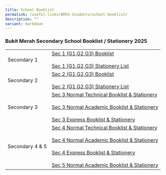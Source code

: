 ```yaml
---
title: School Booklist
permalink: /useful-links/BMSS-Students/school-booklist/
description: ""
variant: markdown
---
```

### Bukit Merah Secondary School Booklist / Stationery 2025

|  |  |
|---|---|
| Secondary 1 |[Sec 1 (G1,G2,G3) Booklist](/files/Secondary_1_G1_2_3.pdf)<br><br>[Sec 1 (G1,G2,G3) Stationery List](/files/Secondary_1_G1_2_3_Stationery.pdf)|
| Secondary 2 |[Sec 2 (G1,G2,G3) Booklist](/files/Secondary_2_G1_2_3.pdf)<br><br>[Sec 2 (G1,G2,G3) Stationery List](/files/Secondary_2_G1_2_3_Stationery.pdf)|
| Secondary 3 | [Sec 3 Normal Technical Booklist &amp; Stationery](/files/Sec_3_NT_Booklist___Stationery.pdf)<br><br>[Sec 3 Normal Academic Booklist &amp; Stationery](/files/Sec_3_NA_Booklist___Stationery.pdf)<br><br>[Sec 3 Express Booklist &amp; Stationery](/files/Sec_3_Express_Booklist___Stationery.pdf)|
| Secondary 4 &amp; 5 | [Sec 4 Normal Technical Booklist &amp; Stationery](/files/Sec_4_NT_Booklist___Stationery.pdf)<br><br>[Sec 4 Normal Academic Booklist &amp; Stationery](/files/Sec_4_NA_Booklist___Stationery.pdf)<br><br>[Sec 4 Express Booklist &amp; Stationery](/files/Sec_4_Express_Booklist___Stationery.pdf)<br><br>[Sec 5 Normal Academic Booklist &amp; Stationery](/files/Sec_5_NA_Booklist___Stationery.pdf)|